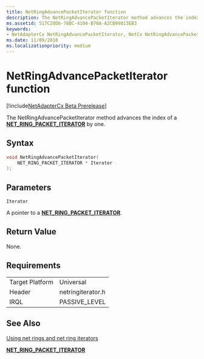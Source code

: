 ```yaml
---
title: NetRingAdvancePacketIterator function
description: The NetRingAdvancePacketIterator method advances the index of a NET_RING_PACKET_ITERATOR by one.
ms.assetid: 517C20D6-78BC-4104-B70A-A2CB99813EB3
keywords:
- NetAdapterCx NetRingAdvancePacketIterator, NetCx NetRingAdvancePacketIterator
ms.date: 11/09/2018
ms.localizationpriority: medium
---
```


# NetRingAdvancePacketIterator function

[!include[NetAdapterCx Beta Prerelease](../netcx-beta-prerelease.md)]

The NetRingAdvancePacketIterator method advances the index of a [**NET_RING_PACKET_ITERATOR**](net-ring-packet-iterator.md) by one.

## Syntax

```cpp
void NetRingAdvancePacketIterator(
    NET_RING_PACKET_ITERATOR * Iterator
);
```

## Parameters

`Iterator`

A pointer to a [**NET_RING_PACKET_ITERATOR**](net-ring-packet-iterator.md).

## Return Value

None.

## Requirements

|  |  |
| --- | --- |
| Target Platform | Universal |
| Header | netringiterator.h |
| IRQL | PASSIVE_LEVEL |

## See Also

[Using net rings and net ring iterators](using-net-rings-and-net-ring-iterators.md)

[**NET_RING_PACKET_ITERATOR**](net-ring-packet-iterator.md)